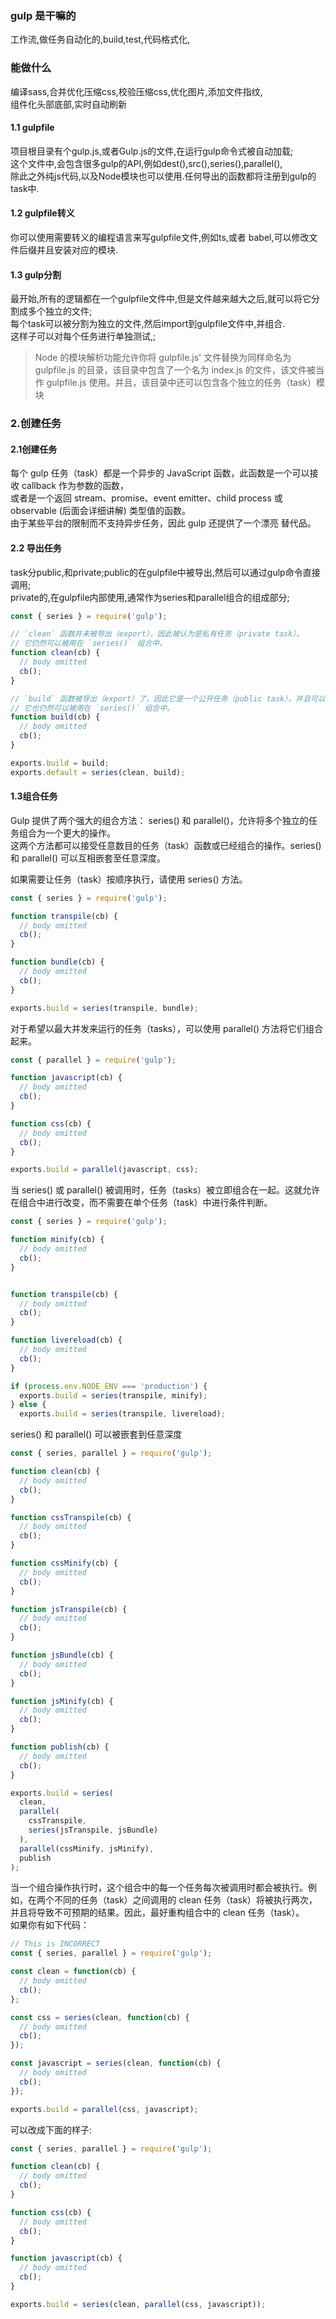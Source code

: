 ### gulp 是干嘛的
工作流,做任务自动化的,build,test,代码格式化,
### 能做什么
编译sass,合并优化压缩css,校验压缩css,优化图片,添加文件指纹,  
组件化头部底部,实时自动刷新
#### 1.1 gulpfile
项目根目录有个gulp.js,或者Gulp.js的文件,在运行gulp命令式被自动加载;  
这个文件中,会包含很多gulp的API,例如dest(),src(),series(),parallel(),  
除此之外纯js代码,以及Node模块也可以使用.任何导出的函数都将注册到gulp的task中.
#### 1.2 gulpfile转义
你可以使用需要转义的编程语言来写gulpfile文件,例如ts,或者 babel,可以修改文件后缀并且安装对应的模块.
#### 1.3 gulp分割
最开始,所有的逻辑都在一个gulpfile文件中,但是文件越来越大之后,就可以将它分割成多个独立的文件;  
每个task可以被分割为独立的文件,然后import到gulpfile文件中,并组合.  
这样子可以对每个任务进行单独测试,;  
>Node 的模块解析功能允许你将 gulpfile.js' 文件替换为同样命名为 gulpfile.js 的目录，该目录中包含了一个名为 index.js 的文件，该文件被当作 gulpfile.js 使用。并且，该目录中还可以包含各个独立的任务（task）模块
### 2.创建任务
#### 2.1创建任务  
每个 gulp 任务（task）都是一个异步的 JavaScript 函数，此函数是一个可以接收 callback 作为参数的函数，  
或者是一个返回 stream、promise、event emitter、child process 或 observable (后面会详细讲解) 类型值的函数。  
由于某些平台的限制而不支持异步任务，因此 gulp 还提供了一个漂亮 替代品。  
#### 2.2 导出任务  
task分public,和private;public的在gulpfile中被导出,然后可以通过gulp命令直接调用;  
private的,在gulpfile内部使用,通常作为series和parallel组合的组成部分;  
```js
const { series } = require('gulp');

// `clean` 函数并未被导出（export），因此被认为是私有任务（private task）。
// 它仍然可以被用在 `series()` 组合中。
function clean(cb) {
  // body omitted
  cb();
}

// `build` 函数被导出（export）了，因此它是一个公开任务（public task），并且可以被 `gulp` 命令直接调用。
// 它也仍然可以被用在 `series()` 组合中。
function build(cb) {
  // body omitted
  cb();
}

exports.build = build;
exports.default = series(clean, build);
```
#### 1.3组合任务  
Gulp 提供了两个强大的组合方法： series() 和 parallel()，允许将多个独立的任务组合为一个更大的操作。  
这两个方法都可以接受任意数目的任务（task）函数或已经组合的操作。series() 和 parallel() 可以互相嵌套至任意深度。

如果需要让任务（task）按顺序执行，请使用 series() 方法。
```js
const { series } = require('gulp');

function transpile(cb) {
  // body omitted
  cb();
}

function bundle(cb) {
  // body omitted
  cb();
}

exports.build = series(transpile, bundle);
```
对于希望以最大并发来运行的任务（tasks），可以使用 parallel() 方法将它们组合起来。
```js
const { parallel } = require('gulp');

function javascript(cb) {
  // body omitted
  cb();
}

function css(cb) {
  // body omitted
  cb();
}

exports.build = parallel(javascript, css);
```
当 series() 或 parallel() 被调用时，任务（tasks）被立即组合在一起。这就允许在组合中进行改变，而不需要在单个任务（task）中进行条件判断。
```js
const { series } = require('gulp');

function minify(cb) {
  // body omitted
  cb();
}


function transpile(cb) {
  // body omitted
  cb();
}

function livereload(cb) {
  // body omitted
  cb();
}

if (process.env.NODE_ENV === 'production') {
  exports.build = series(transpile, minify);
} else {
  exports.build = series(transpile, livereload);
```
series() 和 parallel() 可以被嵌套到任意深度
```js
const { series, parallel } = require('gulp');

function clean(cb) {
  // body omitted
  cb();
}

function cssTranspile(cb) {
  // body omitted
  cb();
}

function cssMinify(cb) {
  // body omitted
  cb();
}

function jsTranspile(cb) {
  // body omitted
  cb();
}

function jsBundle(cb) {
  // body omitted
  cb();
}

function jsMinify(cb) {
  // body omitted
  cb();
}

function publish(cb) {
  // body omitted
  cb();
}

exports.build = series(
  clean,
  parallel(
    cssTranspile,
    series(jsTranspile, jsBundle)
  ),
  parallel(cssMinify, jsMinify),
  publish
);
```
当一个组合操作执行时，这个组合中的每一个任务每次被调用时都会被执行。例如，在两个不同的任务（task）之间调用的 clean 任务（task）将被执行两次，并且将导致不可预期的结果。因此，最好重构组合中的 clean 任务（task）。  
如果你有如下代码：  

```js
// This is INCORRECT
const { series, parallel } = require('gulp');

const clean = function(cb) {
  // body omitted
  cb();
};

const css = series(clean, function(cb) {
  // body omitted
  cb();
});

const javascript = series(clean, function(cb) {
  // body omitted
  cb();
});

exports.build = parallel(css, javascript);
```
可以改成下面的样子:  
```js
const { series, parallel } = require('gulp');

function clean(cb) {
  // body omitted
  cb();
}

function css(cb) {
  // body omitted
  cb();
}

function javascript(cb) {
  // body omitted
  cb();
}

exports.build = series(clean, parallel(css, javascript));
```
